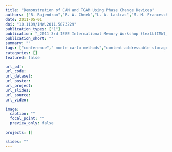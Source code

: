 ```yaml
---
title: "Demonstration of CAM and TCAM Using Phase Change Devices"
authors: ["B. Rajendran","R. W. Cheek","L. A. Lastras","M. M. Franceschini","M. J. Breitwisch","A. G. Schrott","Jing Li","R. K. Montoye","L. Chang","C. Lam"]
date: 2011-05-01
doi: "10.1109/IMW.2011.5873229"
publication_types: ["1"]
publication: "_2011 3rd IEEE International Memory Workshop (textbfIMW)_"
publication_short: ""
summary: ""
tags: ["conference"," monte carlo methods","content-addressable storage","phase change memories","monte-carlo simulation","pcm decives","sram","tcam","content addressable memory","phase change devices","phase change memory technology","ternary cam","arrays","computer aided manufacturing","fets","phase change materials","programming","resistance","resistors"]
categories: []
featured: false

url_pdf:
url_code:
url_dataset:
url_poster:
url_project:
url_slides:
url_source:
url_video:

image:
  caption: ""
  focal_point: ""
  preview_only: false

projects: []

slides: ""
---
```


